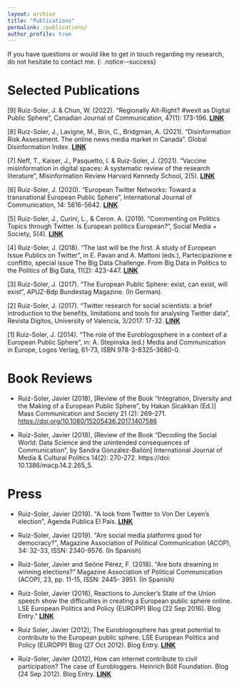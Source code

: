 ```yaml
---
layout: archive
title: "Publications"
permalink: /publications/
author_profile: true
---
```


If you have questions or would like to get in touch regarding my research, do not hesitate to contact me.
{: .notice--success}

Selected Publications
======

[9] Ruiz-Soler, J. & Chun, W. (2022). “Regionally Alt-Right? #wexit as Digital Public Sphere”, Canadian Journal of Communication, 47(1): 173-196. **<ins>[LINK](https://cjc.utpjournals.press/doi/full/10.22230/cjc.2022v47n1a4121)</ins>**

[8] Ruiz-Soler, J., Lavigne, M., Brin, C., Bridgman, A. (2021). “Disinformation Risk Assessment. The online news media market in Canada”. Global Disinformation Index. **<ins>[LINK](https://disinformationindex.org/wp-content/uploads/2021/10/GDI_Canada-Disinformation-Risk-Report-21_ENGLISH.pdf)</ins>**

[7] Neff, T., Kaiser, J., Pasquetto, I. & Ruiz-Soler, J. (2021). “Vaccine misinformation in digital spaces: A systematic review of the research literature”, Misinformation Review Harvard Kennedy School, 2(5). **<ins>[LINK](https://misinforeview.hks.harvard.edu/article/vaccine-hesitancy-in-online-spaces-a-scoping-review-of-the-research-literature-2000-2020/)</ins>**

[6] Ruiz-Soler, J. (2020). “European Twitter Networks: Toward a transnational European Public Sphere”, International Journal of Communication, 14: 5616-5642. **<ins>[LINK](https://ijoc.org/index.php/ijoc/article/view/13789/3265)</ins>**

[5] Ruiz-Soler, J., Curini, L., & Ceron. A. (2019). “Commenting on Politics Topics through Twitter. Is European politics European?”, Social Media + Society, 5(4). **<ins>[LINK](https://journals.sagepub.com/doi/full/10.1177/2056305119890882)</ins>**

[4] Ruiz-Soler, J. (2018). “The last will be the first. A study of European Issue Publics on Twitter”, in E. Pavan and A. Mattoni (eds.), Partecipazione e conflitto, special issue The Big Data Challenge. From Big Data in Politics to the Politics of Big Data, 11(2): 423-447. **<ins>[LINK](http://siba-ese.unisalento.it/index.php/paco/article/view/19549)</ins>**

[3] Ruiz-Soler, J. (2017). “The European Public Sphere: exist, can exist, will exist”, APUZ-Bdp Bundestag Magazine. (In German).

[2] Ruiz-Soler, J. (2017). “Twitter research for social scientists: a brief introduction to the benefits, limitations and tools for analysing Twitter data”, Revista Dígitos, University of Valencia, 3/2017: 17-32. **<ins>[LINK](https://revistadigitos.com/index.php/digitos/article/view/87)</ins>**

[1] Ruiz-Soler, J. (2014). “The role of the Euroblogosphere in a context of a European Public Sphere”, in: A. Stepinska (ed.) Media and Communication in Europe, Logos Verlag, 61-73, ISBN 978-3-8325-3680-0.



Book Reviews
======

- Ruiz-Soler, Javier (2018), [Review of the Book “Integration, Diversity and the Making of a European Public Sphere”, by Hakan Sicakkan (Ed.)] Mass Communication and Society 21 (2): 269-271. https://doi.org/10.1080/15205436.2017.1407586

- Ruiz-Soler, Javier (2018), [Review of the Book “Decoding the Social World: Data Science and the unintended consequences of Communication”, by Sandra González-Bailón] International Journal of Media & Cultural Politics 14(2): 270-272. https://doi: 10.1386/macp.14.2.265_5.


Press
======

- Ruiz-Soler, Javier (2019). "A look from Twitter to Von Der Leyen’s election", Agenda Pública El País. **<ins>[LINK](http://agendapublica.elpais.com/una-mirada-desde-twitter-de-la-eleccion-de-von-der-leyen/)</ins>** 

- Ruiz-Soler, Javier (2019). "Are social media platforms good for democracy?", Magazine Association of Political Communication (ACOP), 34: 32-33, ISSN: 2340-9576. (In Spanish)

- Ruiz-Soler, Javier and Seóne Pérez, F. (2018). “Are bots dreaming in winning elections?” Magazine Association of Political Communication (ACOP), 23, pp. 11-15, ISSN: 2445- 3951. (In Spanish)

- Ruiz-Soler, Javier (2016), Reactions to Juncker’s State of the Union speech show the difficulties in creating a European public sphere online. LSE European Politics and Policy (EUROPP) Blog (22 Sep 2016). Blog Entry.” **<ins>[LINK](http://blogs.lse.ac.uk/europpblog/2016/09/22/soteu-twitter-european-public-sphere/)</ins>**

- Ruiz Soler, Javier (2012), The Euroblogosphere has great potential to contribute to the European public sphere. LSE European Politics and Policy (EUROPP) Blog (27 Oct 2012). Blog Entry.  **<ins>[LINK](http://blogs.lse.ac.uk/europpblog/2012/10/27/the-euroblogosphere-javier-ruiz-soler/)</ins>** 

- Ruiz-Soler, Javier (2012), How can internet contribute to civil participation? The case of Eurobloggers. Heinrich Böll Foundation. Blog (24 Sep 2012). Blog Entry. **<ins>[LINK](https://www.boell.de/de/node/276608)</ins>**

